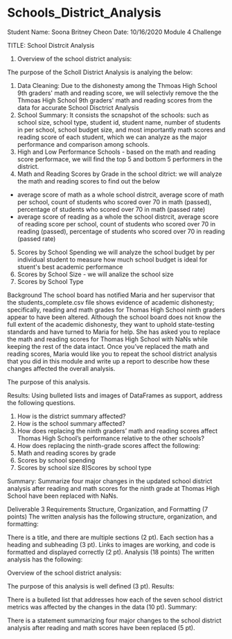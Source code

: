 # Schools_District_Analysis

Student Name: Soona Britney Cheon
Date: 10/16/2020
Module 4 Challenge

TITLE: School Distrcit Analysis
1. Overview of the school district analysis: 

The purpose of the Scholl District Analysis is analying the below:
1) Data Cleaning: Due to the dishonesty among the Thmoas High School 9th graders' math and reading score, we will selectivly remove the the Thmoas High School 9th graders' math and reading scores from the data for accurate School Disctrict Analysis 
2) School Summary: It consists the scnapshot of the schools: such as school size, school type, student id, student name, number of students in per school, school budget size, and most importantly math scores and reading score of each student, which we can analyze as the major performance and comparison among schools. 
3) High and Low Performance Schools - based on the math and reading score performace, we will find the top 5 and bottom 5 performers in the district. 
4) Math and Reading Scores by Grade in the school ditrict: we will analyze the math and reading scores to find out the below
 - average score of math as a whole school distrcit, average score of math per school, count of students who scored over 70 in math (passed), percentage of students who scored over 70 in math (passed rate) 
 - average score of reading as a whole the school distrcit, average score of reading score per school, count of students who scored over 70 in reading (passed), percentage of students who scored over 70 in reading (passed rate)   
5) Scores by School Spending we will analyze the school budget by per individual student to measure how much school budget is ideal for stuent's best academic performance 
6) Scores by School Size - we will analize the school size 
7) Scores by School Type

Background
The school board has notified Maria and her supervisor that the students_complete.csv file shows evidence of academic dishonesty; specifically, reading and math grades for Thomas High School ninth graders appear to have been altered. Although the school board does not know the full extent of the academic dishonesty, they want to uphold state-testing standards and have turned to Maria for help. She has asked you to replace the math and reading scores for Thomas High School with NaNs while keeping the rest of the data intact. Once you’ve replaced the math and reading scores, Maria would like you to repeat the school district analysis that you did in this module and write up a report to describe how these changes affected the overall analysis.


The purpose of this analysis.

Results: Using bulleted lists and images of DataFrames as support, address the following questions.

1) How is the district summary affected?
2) How is the school summary affected?
3) How does replacing the ninth graders’ math and reading scores affect Thomas High School’s performance relative to the other schools?
4) How does replacing the ninth-grade scores affect the following:
5) Math and reading scores by grade
6) Scores by school spending
7) Scores by school size
8)Scores by school type

Summary: 
Summarize four major changes in the updated school district analysis after reading and math scores for the ninth grade at Thomas High School have been replaced with NaNs.

Deliverable 3 Requirements
Structure, Organization, and Formatting (7 points)
The written analysis has the following structure, organization, and formatting:

There is a title, and there are multiple sections (2 pt).
Each section has a heading and subheading (3 pt).
Links to images are working, and code is formatted and displayed correctly (2 pt).
Analysis (18 points)
The written analysis has the following:



Overview of the school district analysis:

The purpose of this analysis is well defined (3 pt).
Results:

There is a bulleted list that addresses how each of the seven school district metrics was affected by the changes in the data (10 pt).
Summary:

There is a statement summarizing four major changes to the school district analysis after reading and math scores have been replaced (5 pt).
